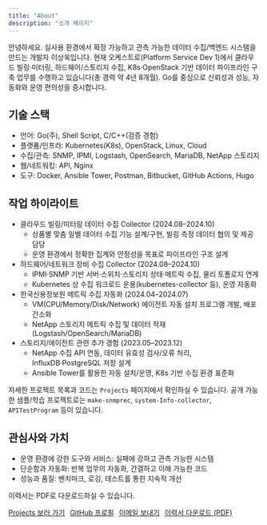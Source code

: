 ```yaml
---
title: "About"
description: "소개 페이지"
---
```


안녕하세요. 실사용 환경에서 확장 가능하고 관측 가능한 데이터 수집/백엔드 시스템을 만드는 개발자 이상욱입니다. 현재 오케스트로(Platform Service Dev 1)에서 클라우드 빌링·미터링, 하드웨어/스토리지 수집, K8s·OpenStack 기반 데이터 파이프라인 구축 업무를 수행하고 있습니다(총 경력 약 4년 8개월). Go를 중심으로 신뢰성과 성능, 자동화와 운영 편의성을 중시합니다.

## 기술 스택
- 언어: Go(주), Shell Script, C/C++(검증 경험)
- 플랫폼/인프라: Kubernetes(K8s), OpenStack, Linux, Cloud
- 수집/관측: SNMP, IPMI, Logstash, OpenSearch, MariaDB, NetApp 스토리지
- 웹/네트워킹: API, Nginx
- 도구: Docker, Ansible Tower, Postman, Bitbucket, GitHub Actions, Hugo

## 작업 하이라이트
- 클라우드 빌링/미터링 데이터 수집 Collector (2024.08–2024.10)
  - 상품별 맞춤 일별 데이터 수집 기능 설계/구현, 빌링 측정 데이터 협의 및 제공 담당
  - 운영 환경에서 정확한 집계와 안정성을 목표로 파이프라인 구조 설계
- 하드웨어/네트워크 장비 수집 Collector (2024.08–2024.10)
  - IPMI·SNMP 기반 서버·스위치·스토리지 상태·메트릭 수집, 물리 토폴로지 연계
  - Kubernetes 상 수집 워크로드 운용(kubernetes-collector 등), 운영 자동화
- 한국신용정보원 메트릭 수집 자동화 (2024.04–2024.07)
  - VM(CPU/Memory/Disk/Network) 에이전트 자동 설치 프로그램 개발, 배포 간소화
  - NetApp 스토리지 메트릭 수집 및 데이터 적재(Logstash/OpenSearch/MariaDB)
- 스토리지/에이전트 관련 추가 경험 (2023.05–2023.12)
  - NetApp 수집 API 연동, 데이터 유효성 검사/오류 처리, InfluxDB·PostgreSQL 저장 설계
  - Ansible Tower를 활용한 자동 설치/운영, K8s 기반 수집 환경 표준화

자세한 프로젝트 목록과 코드는 `Projects` 페이지에서 확인하실 수 있습니다. 공개 가능한 샘플/학습 프로젝트로는 `make-snmprec`, `system-Info-collector`, `APITestProgram` 등이 있습니다.

## 관심사와 가치
- 운영 환경에 강한 도구와 서비스: 실패에 강하고 관측 가능한 시스템
- 단순함과 자동화: 반복 업무의 자동화, 간결하고 이해 가능한 코드
- 성능과 품질: 벤치마크, 로깅, 테스트를 통한 지속적 개선

이력서는 PDF로 다운로드하실 수 있습니다.

<div class="btn-group" style="display:flex; gap:10px; flex-wrap:wrap; margin-top:8px;">
  <a class="btn" href="/projects/">Projects 보러 가기</a>
  <a class="btn" href="https://github.com/swlee3306" target="_blank" rel="noopener">GitHub 프로필</a>
  <a class="btn" href="mailto:swlee3306@gmail.com">이메일 보내기</a>
  <!-- 이력서 파일이 준비되면 아래 링크를 실제 파일 경로로 교체하세요 (예: /files/resume.pdf) -->
  <a class="btn" href="/files/resume.pdf" target="_blank" rel="noopener" aria-label="이력서 PDF 다운로드">이력서 다운로드 (PDF)</a>
</div>
